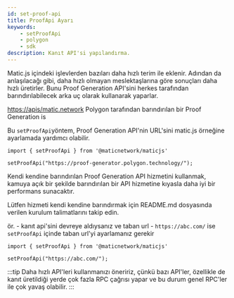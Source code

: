 ```yaml
---
id: set-proof-api
title: ProofApi Ayarı
keywords:
    - setProofApi
    - polygon
    - sdk
description: Kanıt API'si yapılandırma.
---
```


Matic.js içindeki işlevlerden bazıları daha hızlı terim ile eklenir. Adından da anlaşılacağı gibi, daha hızlı olmayan meslektaşlarına göre sonuçları daha hızlı üretirler. Bunu Proof Generation API'sini herkes tarafından barındırılabilecek arka uç olarak kullanarak yaparlar.

[https://apis/matic.network](https://apis/matic.network) Polygon tarafından barındırılan bir Proof Generation is

Bu `setProofApi`yöntem, Proof Generation API'nin URL'sini matic.js örneğine ayarlamada yardımcı olabilir.

```
import { setProofApi } from '@maticnetwork/maticjs'

setProofApi("https://proof-generator.polygon.technology/");
```

Kendi kendine barındırılan Proof Generation API hizmetini kullanmak, kamuya açık bir şekilde barındırılan bir API hizmetine kıyasla daha iyi bir performans sunacaktır.

Lütfen hizmeti kendi kendine barındırmak için README.md dosyasında verilen kurulum talimatlarını takip edin.

ör. - kanıt api'sini devreye aldıysanız ve taban url - `https://abc.com/` ise `setProofApi` içinde taban url'yi ayarlamanız gerekir

```
import { setProofApi } from '@maticnetwork/maticjs'

setProofApi("https://abc.com/");
```

:::tip
Daha hızlı API'leri kullanmanızı öneririz, çünkü bazı API'ler, özellikle de kanıt üretildiği yerde çok fazla RPC çağrısı yapar ve bu durum genel RPC'ler ile çok yavaş olabilir.
:::
